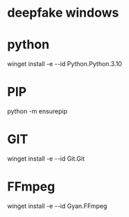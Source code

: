 # deepfake windows
# python
winget install -e --id Python.Python.3.10
# PIP
python -m ensurepip
# GIT
winget install -e --id Git.Git
# FFmpeg
winget install -e --id Gyan.FFmpeg

